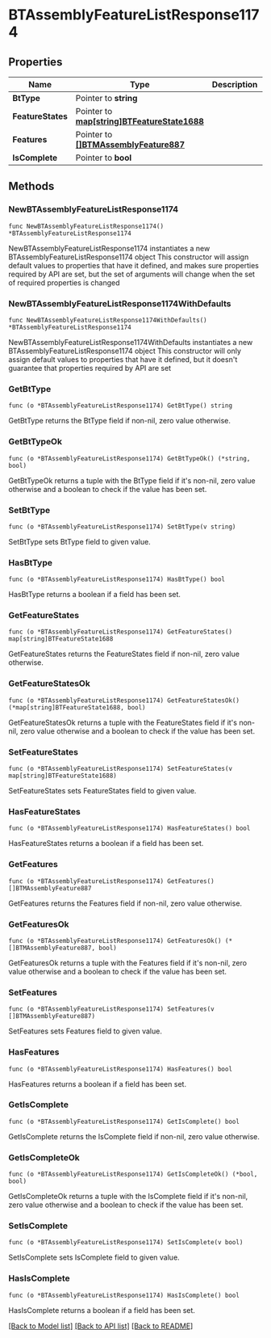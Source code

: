 # BTAssemblyFeatureListResponse1174

## Properties

Name | Type | Description | Notes
------------ | ------------- | ------------- | -------------
**BtType** | Pointer to **string** |  | [optional] 
**FeatureStates** | Pointer to [**map[string]BTFeatureState1688**](BTFeatureState-1688.md) |  | [optional] 
**Features** | Pointer to [**[]BTMAssemblyFeature887**](BTMAssemblyFeature-887.md) |  | [optional] 
**IsComplete** | Pointer to **bool** |  | [optional] 

## Methods

### NewBTAssemblyFeatureListResponse1174

`func NewBTAssemblyFeatureListResponse1174() *BTAssemblyFeatureListResponse1174`

NewBTAssemblyFeatureListResponse1174 instantiates a new BTAssemblyFeatureListResponse1174 object
This constructor will assign default values to properties that have it defined,
and makes sure properties required by API are set, but the set of arguments
will change when the set of required properties is changed

### NewBTAssemblyFeatureListResponse1174WithDefaults

`func NewBTAssemblyFeatureListResponse1174WithDefaults() *BTAssemblyFeatureListResponse1174`

NewBTAssemblyFeatureListResponse1174WithDefaults instantiates a new BTAssemblyFeatureListResponse1174 object
This constructor will only assign default values to properties that have it defined,
but it doesn't guarantee that properties required by API are set

### GetBtType

`func (o *BTAssemblyFeatureListResponse1174) GetBtType() string`

GetBtType returns the BtType field if non-nil, zero value otherwise.

### GetBtTypeOk

`func (o *BTAssemblyFeatureListResponse1174) GetBtTypeOk() (*string, bool)`

GetBtTypeOk returns a tuple with the BtType field if it's non-nil, zero value otherwise
and a boolean to check if the value has been set.

### SetBtType

`func (o *BTAssemblyFeatureListResponse1174) SetBtType(v string)`

SetBtType sets BtType field to given value.

### HasBtType

`func (o *BTAssemblyFeatureListResponse1174) HasBtType() bool`

HasBtType returns a boolean if a field has been set.

### GetFeatureStates

`func (o *BTAssemblyFeatureListResponse1174) GetFeatureStates() map[string]BTFeatureState1688`

GetFeatureStates returns the FeatureStates field if non-nil, zero value otherwise.

### GetFeatureStatesOk

`func (o *BTAssemblyFeatureListResponse1174) GetFeatureStatesOk() (*map[string]BTFeatureState1688, bool)`

GetFeatureStatesOk returns a tuple with the FeatureStates field if it's non-nil, zero value otherwise
and a boolean to check if the value has been set.

### SetFeatureStates

`func (o *BTAssemblyFeatureListResponse1174) SetFeatureStates(v map[string]BTFeatureState1688)`

SetFeatureStates sets FeatureStates field to given value.

### HasFeatureStates

`func (o *BTAssemblyFeatureListResponse1174) HasFeatureStates() bool`

HasFeatureStates returns a boolean if a field has been set.

### GetFeatures

`func (o *BTAssemblyFeatureListResponse1174) GetFeatures() []BTMAssemblyFeature887`

GetFeatures returns the Features field if non-nil, zero value otherwise.

### GetFeaturesOk

`func (o *BTAssemblyFeatureListResponse1174) GetFeaturesOk() (*[]BTMAssemblyFeature887, bool)`

GetFeaturesOk returns a tuple with the Features field if it's non-nil, zero value otherwise
and a boolean to check if the value has been set.

### SetFeatures

`func (o *BTAssemblyFeatureListResponse1174) SetFeatures(v []BTMAssemblyFeature887)`

SetFeatures sets Features field to given value.

### HasFeatures

`func (o *BTAssemblyFeatureListResponse1174) HasFeatures() bool`

HasFeatures returns a boolean if a field has been set.

### GetIsComplete

`func (o *BTAssemblyFeatureListResponse1174) GetIsComplete() bool`

GetIsComplete returns the IsComplete field if non-nil, zero value otherwise.

### GetIsCompleteOk

`func (o *BTAssemblyFeatureListResponse1174) GetIsCompleteOk() (*bool, bool)`

GetIsCompleteOk returns a tuple with the IsComplete field if it's non-nil, zero value otherwise
and a boolean to check if the value has been set.

### SetIsComplete

`func (o *BTAssemblyFeatureListResponse1174) SetIsComplete(v bool)`

SetIsComplete sets IsComplete field to given value.

### HasIsComplete

`func (o *BTAssemblyFeatureListResponse1174) HasIsComplete() bool`

HasIsComplete returns a boolean if a field has been set.


[[Back to Model list]](../README.md#documentation-for-models) [[Back to API list]](../README.md#documentation-for-api-endpoints) [[Back to README]](../README.md)


